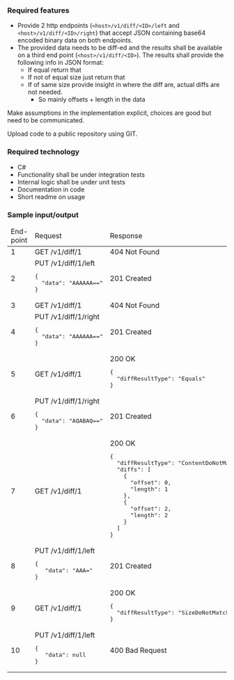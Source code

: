 ﻿### Required features
    
- Provide 2 http endpoints (`<host>/v1/diff/<ID>/left` and `<host>/v1/diff/<ID>/right`) that accept JSON containing base64 encoded binary data on both endpoints.
- The provided data needs to be diff-ed and the results shall be available on a third end point (`<host>/v1/diff/<ID>`). The results shall provide the following info in JSON format: 
  - If equal return that
  - If not of equal size just return that
  - If of same size provide insight in where the diff are, actual diffs are not needed.
    - So mainly offsets + length in the data

Make assumptions in the implementation explicit, choices are good but need to be communicated.

Upload code to a public repository using GIT.

  
### Required technology
- C#
- Functionality shall be under integration tests
- Internal logic shall be under unit tests 
- Documentation in code
- Short readme on usage
 
### Sample input/output

<table>
<thead>
<tr>
    <td>End-point</td>
    <td>Request</td>
    <td>Response</td>
</tr>
</thead>
<tbody>
<tr>
<td>1</td>
<td>
GET /v1/diff/1
</td>
<td>404 Not Found</td>
</tr>
<tr>
<tr>
<td>2</td>
<td>
PUT /v1/diff/1/left
<pre>
{
  "data": "AAAAAA=="
}
</pre>
</td>
<td>201 Created</td>
</tr>
<tr>
<tr>
<td>3</td>
<td>
GET /v1/diff/1
</td>
<td>404 Not Found</td>
</tr>
<tr>
<tr>
<td>4</td>
<td>
PUT /v1/diff/1/right<pre>
{
  "data": "AAAAAA=="
}
</pre>
</td>
<td>201 Created</td>
</tr>
<tr>
<td>5</td>
<td>GET /v1/diff/1</td>
<td>200 OK
<pre>
{
  "diffResultType": "Equals"
}
</pre>
</td>
</tr>
<tr>
<td>6</td>
<td>PUT /v1/diff/1/right
<pre>
{
  "data": "AQABAQ=="
}
</pre>
<td>201 Created</td>
</tr>
<tr>
<td>7</td>
<td>GET /v1/diff/1</td>
<td>
200 OK
<pre>
{
  "diffResultType": "ContentDoNotMatch",
  "diffs": [
    {
      "offset": 0,
      "length": 1
    },
    {
      "offset": 2,
      "length": 2
    }
  ]
}
</pre>
</td>
<tr>
<td>8</td>
<td>PUT /v1/diff/1/left
<pre>
{
   "data": "AAA="
}
</pre>
<td>
201 Created
</td>
</tr>
<tr>
<td>9</td>
<td>GET /v1/diff/1</td>
<td>
200 OK
<pre>
{
  "diffResultType": "SizeDoNotMatch"
}
</pre>
</tr>
<tr>
<td>10</td>
<td>PUT /v1/diff/1/left
<pre>
{
   "data": null
}
</pre>
<td>
400 Bad Request
</td>
</tr>
</tbody>
</table>
